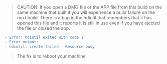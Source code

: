 >CAUTION: If you open a DMG file or the APP file from this build on the same machine that built it you will experience a build failure on the next build. 
>There is a bug in the hdiutil that remembers that it has opened this file and it reports it is still in use even if you have ejected the file or closed the app.

```diff
- Error: hdiutil exited with code 1  
- Error output:  
- hdiutil: create failed - Resource busy 
```
>The fix is to reboot your machine


